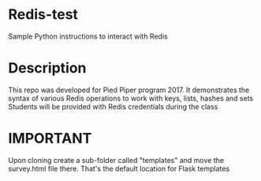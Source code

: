 # Redis-test
Sample Python instructions to interact with Redis
# Description
This repo was developed for Pied Piper program 2017. It demonstrates the syntax of various Redis operations to work with keys, lists, hashes and sets
Students will be provided with Redis credentials during the class
# IMPORTANT
Upon cloning create a sub-folder called "templates" and move the survey.html file there. That's the default location for Flask templates
